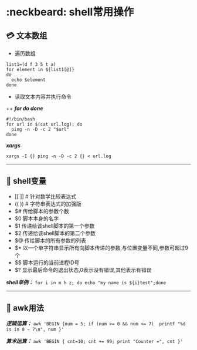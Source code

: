 # :neckbeard: shell常用操作

## :credit_card: 文本数组
+ 遍历数组
```shell
list1=(d f 3 5 t a)
for element in ${list1[@]}
do
  echo $element
done
```
+ 读取文本内容并执行命令

++ ***for do done***
```shell
#!/bin/bash
for url in $(cat url.log); do
  ping -n -D -c 2 "$url"
done
```
***xargs***
```shell
xargs -I {} ping -n -D -c 2 {} < url.log
```
---
## :tshirt: shell变量
+ [[ ]]  # 针对数学比较表达式
+ (( ))  # 字符串表达式的加强版
+ $#	传给脚本的参数个数
+ $0	脚本本身的名字
+ $1	传递给该shell脚本的第一个参数
+ $2	传递给该shell脚本的第二个参数
+ $@	传给脚本的所有参数的列表
+ $*	以一个单字符串显示所有向脚本传递的参数,与位置变量不同,参数可超过9个
+ $$	脚本运行的当前进程ID号
+ $?	显示最后命令的退出状态,0表示没有错误,其他表示有错误 

***shell举例：*** ```for i in m h z; do echo "my name is ${i}test";done```

---

## :green_apple: awk用法

***逻辑运算：*** ```awk 'BEGIN {num = 5; if (num >= 0 && num <= 7)  printf "%d is in 0 ~ 7\n", num }'```

***算术运算：*** ```awk 'BEGIN { cnt=10; cnt += 99; print "Counter =", cnt }'```

